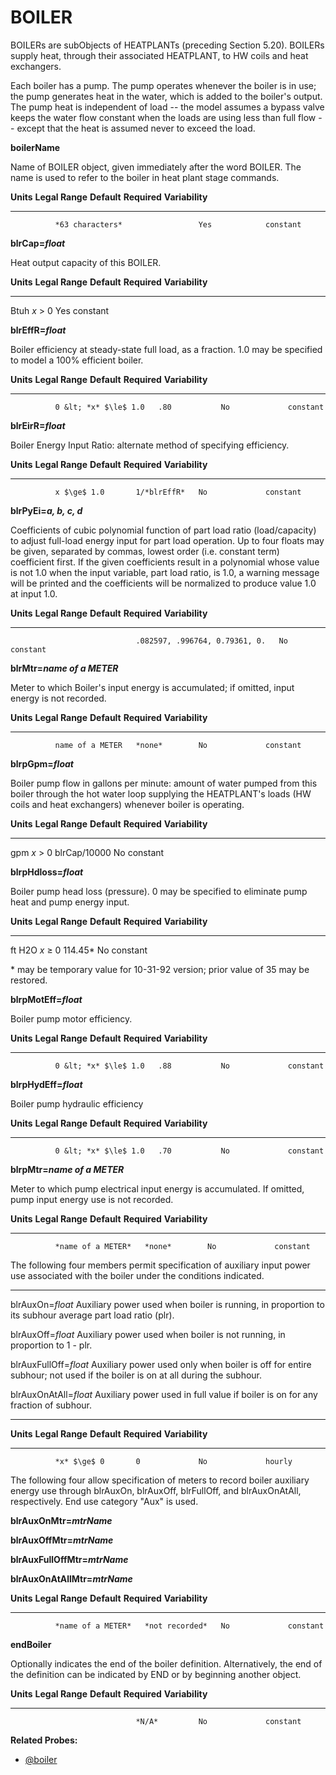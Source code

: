 # BOILER

BOILERs are subObjects of HEATPLANTs (preceding Section 5.20). BOILERs supply heat, through their associated HEATPLANT, to HW coils and heat exchangers.

Each boiler has a pump. The pump operates whenever the boiler is in use; the pump generates heat in the water, which is added to the boiler's output. The pump heat is independent of load -- the model assumes a bypass valve keeps the water flow constant when the loads are using less than full flow -- except that the heat is assumed never to exceed the load.

**boilerName**

Name of BOILER object, given immediately after the word BOILER. The name is used to refer to the boiler in heat plant stage commands.

  **Units**   **Legal Range**   **Default**   **Required**   **Variability**
  ----------- ----------------- ------------- -------------- -----------------
              *63 characters*                 Yes            constant

**blrCap=*float***

Heat output capacity of this BOILER.

  **Units**   **Legal Range**   **Default**   **Required**   **Variability**
  ----------- ----------------- ------------- -------------- -----------------
  Btuh        *x* &gt; 0                      Yes            constant

**blrEffR=*float***

Boiler efficiency at steady-state full load, as a fraction. 1.0 may be specified to model a 100% efficient boiler.

  **Units**   **Legal Range**        **Default**   **Required**   **Variability**
  ----------- ---------------------- ------------- -------------- -----------------
              0 &lt; *x* $\le$ 1.0   .80           No             constant

**blrEirR=*float***

Boiler Energy Input Ratio: alternate method of specifying efficiency.

  **Units**   **Legal Range**   **Default**   **Required**   **Variability**
  ----------- ----------------- ------------- -------------- -----------------
              x $\ge$ 1.0       1/*blrEffR*   No             constant

**blrPyEi=*a, b, c, d***

Coefficients of cubic polynomial function of part load ratio (load/capacity) to adjust full-load energy input for part load operation. Up to four floats may be given, separated by commas, lowest order (i.e. constant term) coefficient first. If the given coefficients result in a polynomial whose value is not 1.0 when the input variable, part load ratio, is 1.0, a warning message will be printed and the coefficients will be normalized to produce value 1.0 at input 1.0.

  **Units**   **Legal Range**   **Default**                     **Required**   **Variability**
  ----------- ----------------- ------------------------------- -------------- -----------------
                                .082597, .996764, 0.79361, 0.   No             constant

**blrMtr=*name of a METER***

Meter to which Boiler's input energy is accumulated; if omitted, input energy is not recorded.

  **Units**   **Legal Range**   **Default**   **Required**   **Variability**
  ----------- ----------------- ------------- -------------- -----------------
              name of a METER   *none*        No             constant

**blrpGpm=*float***

Boiler pump flow in gallons per minute: amount of water pumped from this boiler through the hot water loop supplying the HEATPLANT's loads (HW coils and heat exchangers) whenever boiler is operating.

  **Units**   **Legal Range**   **Default**    **Required**   **Variability**
  ----------- ----------------- -------------- -------------- -----------------
  gpm         *x* &gt; 0        blrCap/10000   No             constant

**blrpHdloss=*float***

Boiler pump head loss (pressure). 0 may be specified to eliminate pump heat and pump energy input.

  **Units**   **Legal Range**   **Default**   **Required**   **Variability**
  ----------- ----------------- ------------- -------------- -----------------
  ft H2O      *x* $\ge$ 0       114.45\*      No             constant

\* may be temporary value for 10-31-92 version; prior value of 35 may be restored.

**blrpMotEff=*float***

Boiler pump motor efficiency.

  **Units**   **Legal Range**        **Default**   **Required**   **Variability**
  ----------- ---------------------- ------------- -------------- -----------------
              0 &lt; *x* $\le$ 1.0   .88           No             constant

**blrpHydEff=*float***

Boiler pump hydraulic efficiency

  **Units**   **Legal Range**        **Default**   **Required**   **Variability**
  ----------- ---------------------- ------------- -------------- -----------------
              0 &lt; *x* $\le$ 1.0   .70           No             constant

**blrpMtr=*name of a METER***

Meter to which pump electrical input energy is accumulated. If omitted, pump input energy use is not recorded.

  **Units**   **Legal Range**     **Default**   **Required**   **Variability**
  ----------- ------------------- ------------- -------------- -----------------
              *name of a METER*   *none*        No             constant

The following four members permit specification of auxiliary input power use associated with the boiler under the conditions indicated.

  --------------------------- -------------------------------------------
  blrAuxOn=*float*            Auxiliary power used when boiler is
                              running, in proportion to its subhour
                              average part load ratio (plr).

  blrAuxOff=*float*           Auxiliary power used when boiler is not
                              running, in proportion to 1 - plr.

  blrAuxFullOff=*float*       Auxiliary power used only when boiler is
                              off for entire subhour; not used if the
                              boiler is on at all during the subhour.

  blrAuxOnAtAll=*float*       Auxiliary power used in full value if
                              boiler is on for any fraction of subhour.
  --------------------------- -------------------------------------------

  **Units**   **Legal Range**   **Default**   **Required**   **Variability**
  ----------- ----------------- ------------- -------------- -----------------
              *x* $\ge$ 0       0             No             hourly

The following four allow specification of meters to record boiler auxiliary energy use through blrAuxOn, blrAuxOff, blrFullOff, and blrAuxOnAtAll, respectively. End use category "Aux" is used.

**blrAuxOnMtr=*mtrName***

**blrAuxOffMtr=*mtrName***

**blrAuxFullOffMtr=*mtrName***

**blrAuxOnAtAllMtr=*mtrName***

  **Units**   **Legal Range**     **Default**      **Required**   **Variability**
  ----------- ------------------- ---------------- -------------- -----------------
              *name of a METER*   *not recorded*   No             constant

**endBoiler**

Optionally indicates the end of the boiler definition. Alternatively, the end of the definition can be indicated by END or by beginning another object.

  **Units**   **Legal Range**   **Default**   **Required**   **Variability**
  ----------- ----------------- ------------- -------------- -----------------
                                *N/A*         No             constant


**Related Probes:**

- [@boiler](#p_boiler)
